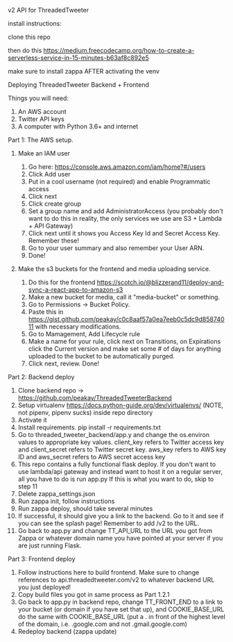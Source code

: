 v2 API for ThreadedTweeter


install instructions:

clone this repo

then do this
https://medium.freecodecamp.org/how-to-create-a-serverless-service-in-15-minutes-b63af8c892e5

make sure to install zappa AFTER activating the venv



Deploying ThreadedTweeter Backend + Frontend

Things you will need:
1. An AWS account
2. Twitter API keys
2. A computer with Python 3.6+ and internet

Part 1: The AWS setup.
1. Make an IAM user 
	1. Go here: https://console.aws.amazon.com/iam/home?#/users
	2. Click Add user
	3. Put in a cool username (not required) and enable Programmatic access
	4. Click next
	5. Click create group
	6. Set a group name and add AdministratorAccess (you probably don't want to do this in reality, the only services we use are S3 + Lambda + API Gateway)
	7. Click next until it shows you Access Key Id and Secret Access Key. Remember these!
	8. Go to your user summary and also remember your User ARN.
	9. Done!
 
2. Make the s3 buckets for the frontend and media uploading service.
	1. Do this for the frontend https://scotch.io/@blizzerand11/deploy-and-sync-a-react-app-to-amazon-s3
	2. Make a new bucket for media, call it "media-bucket" or something. 
	3. Go to Permissions -> Bucket Policy.
	4. Paste this in https://gist.github.com/peakay/c0c8aaf57a0ea7eeb0c5dc9d85874011 with necessary modifications.
	5. Go to Mamagement, Add Lifecycle rule
	6. Make a name for your rule, click next on Transitions, on Expirations click the Current version and make set some # of days for anything uploaded to the bucket to be automatically purged.
	7. Click next, review. Done!

Part 2: Backend deploy
1. Clone backend repo -> https://github.com/peakay/ThreadedTweeterBackend
2. Setup virtualenv https://docs.python-guide.org/dev/virtualenvs/ (NOTE, not pipenv, pipenv sucks) inside repo directory
3. Activate it
4. Install requirements. pip install -r requirements.txt
5. Go to threaded_tweeter_backend/app.y and change the os.environ values to appropriate key values. client_key refers to Twitter access key and client_secret refers to Twitter secret key. aws_key refers to AWS key ID and aws_secret refers to AWS secret access key
6. This repo contains a fully functional flask deploy. If you don't want to use lambda/api gateway and instead want to host it on a regular server, all you have to do is run app.py If this is what you want to do, skip to step 11
7. Delete zappa_settings.json 
8. Run zappa init, follow instructions
9. Run zappa deploy, should take several minutes
10. If successful, it should give you a link to the backend. Go to it and see if you can see the splash page! Remember to add /v2 to the URL. 
11. Go back to app.py and change TT_API_URL to the URL you got from Zappa or whatever domain name you have pointed at your server if you are just running Flask.

Part 3: Frontend deploy
1. Follow instructions here to build frontend. Make sure to change references to api.threadedtweeter.com/v2 to whatever backend URL you just deployed! 
2. Copy build files you got in same process as Part 1.2.1
3. Go back to app.py in backend repo, change TT_FRONT_END to a link to your bucket (or domain if you have set that up), and COOKIE_BASE_URL do the same with COOKIE_BASE_URL (put a . in front of the highest level of the domain, i.e. .google.com and not .gmail.google.com)
4. Redeploy backend (zappa update)

